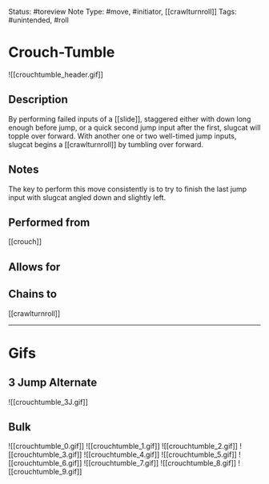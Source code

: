 Status: #toreview 
Note Type: #move, #initiator, [[crawlturnroll]]
Tags: #unintended, #roll 

# Crouch-Tumble
![[crouchtumble_header.gif]]
## Description
By performing failed inputs of a [[slide]], staggered either with down long enough before jump, or a quick second jump input after the first, slugcat will topple over forward. With another one or two well-timed jump inputs, slugcat begins a [[crawlturnroll]] by tumbling over forward.

## Notes
The key to perform this move consistently is to try to finish the last jump input with slugcat angled down and slightly left.

## Performed from
[[crouch]]

## Allows for


## Chains to
[[crawlturnroll]]

___
# Gifs
## 3 Jump Alternate
![[crouchtumble_3J.gif]]
## Bulk
![[crouchtumble_0.gif]]
![[crouchtumble_1.gif]]
![[crouchtumble_2.gif]]
![[crouchtumble_3.gif]]
![[crouchtumble_4.gif]]
![[crouchtumble_5.gif]]
![[crouchtumble_6.gif]]
![[crouchtumble_7.gif]]
![[crouchtumble_8.gif]]
![[crouchtumble_9.gif]]